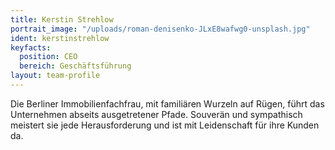 ```yaml
---
title: Kerstin Strehlow
portrait_image: "/uploads/roman-denisenko-JLxE8wafwg0-unsplash.jpg"
ident: kerstinstrehlow
keyfacts:
  position: CEO
  bereich: Geschäftsführung
layout: team-profile
---
```


Die Berliner Immobilienfachfrau, mit familiären Wurzeln auf Rügen, führt das Unternehmen abseits ausgetretener Pfade.
Souverän und sympathisch meistert sie jede Herausforderung und ist mit Leidenschaft für ihre Kunden da.